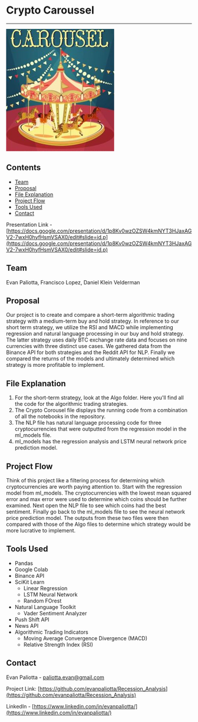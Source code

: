 # Crypto Caroussel
---
![Carousel](./images/Carousel.JPG)


<!-- CONTENTS -->
## Contents

* [Team](#team)
* [Proposal](#proposal)
* [File Explanation](#file-explanation)
* [Project Flow](#project-flow)
* [Tools Used](#tools-used)
* [Contact](#contact)
  
Presentation Link - [https://docs.google.com/presentation/d/1p8Kv0wzOZSW4kmNYT3HJaxAGV2-7wxH0hyfHsmVSAX0/edit#slide=id.p](https://docs.google.com/presentation/d/1p8Kv0wzOZSW4kmNYT3HJaxAGV2-7wxH0hyfHsmVSAX0/edit#slide=id.p)

<!-- TEAM -->
## Team
Evan Paliotta, Francisco Lopez, Daniel Klein Velderman

<!-- PROPOSAL -->
## Proposal
Our project is to create and compare a short-term algorithmic trading strategy with a medium-term buy and hold strategy. In reference to our short term strategy, we utilize the RSI and MACD while implementing regression and natural language processing in our buy and hold strategy. The latter strategy uses daily BTC exchange rate data and focuses on nine currencies with three distinct use cases.  We gathered data from the Binance API for both strategies and the Reddit API for NLP. Finally we compared the returns of the models and ultimately determined which strategy is more profitable to implement.

<!-- FILE EXPLANATION -->
## File Explanation
1. For the short-term strategy, look at the Algo folder.  Here you'll find all the code for the algorithmic trading strategies.
2. The Crypto Corousel file displays the running code from a combination of all the notebooks in the repository.
3. The NLP file has natural language processing code for three cryptocurrencies that were outputted from the regression model in the ml_models file. 
4. ml_models has the regression analysis and LSTM neural network price prediction model.

<!-- PROJECT FLOW -->
## Project Flow
Think of this project like a filtering process for determining which cryptocurrencies are worth paying attention to.  Start with the regression model from ml_models.  The cryptocurrencies with the lowest mean squared error and max error were used to determine which coins should be further examined. Next open the NLP file to see which coins had the best sentiment.  Finally go back to the ml_models file to see the neural network price prediction model. The outputs from these two files were then compared with those of the Algo files to determine which strategy would be more lucrative to implement.

<!-- TOOLS USED -->
## Tools Used
- Pandas
- Google Colab
- Binance API
- SciKit Learn 
  - Linear Regression
  - LSTM Neural Network
  - Random FOrest
- Natural Language Toolkit
  - Vader Sentiment Analyzer
- Push Shift API
- News API
- Algorithmic Trading Indicators
  - Moving Average Convergence Divergence (MACD)
  - Relative Strength Index (RSI)

<!-- CONTACT -->
## Contact

Evan Paliotta - paliotta.evan@gmail.com

Project Link: [https://github.com/evanpaliotta/Recession_Analysis](https://github.com/evanpaliotta/Recession_Analysis)

LinkedIn - [https://www.linkedin.com/in/evanpaliotta/](https://www.linkedin.com/in/evanpaliotta/)
